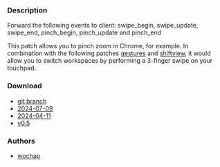 ### Description
Forward the following events to client:
swipe_begin, swipe_update, swipe_end, pinch_begin, pinch_update and pinch_end

This patch allows you to pinch zoom in Chrome, for example. In combination with the following patches [gestures](https://codeberg.org/dwl/dwl-patches/wiki/gestures) and [shiftview](https://codeberg.org/dwl/dwl-patches/wiki/shiftview), it would allow you to switch workspaces by performing a 3-finger swipe on your touchpad.


### Download
- [git branch](https://codeberg.org/wochap/dwl/src/branch/v0.5/pointer-gestures-unstable-v1)
- [2024-07-09](https://codeberg.org/dwl/dwl-patches/raw/commit/2322f3efeae8da44227e0acc760ffd3dea153716/patches/pointer-gestures-unstable-v1/pointer-gestures-unstable-v1.patch)
- [2024-04-11](https://codeberg.org/dwl/dwl-patches/raw/commit/c676de59d51e613bd52ac46c77a24b1cac9a61a1/pointer-gestures-unstable-v1/pointer-gestures-unstable-v1.patch)
- [v0.5](https://codeberg.org/dwl/dwl-patches/raw/commit/fc4146f3068dcd46035a2a11fe9d6109a97ae6d6/pointer-gestures-unstable-v1/pointer-gestures-unstable-v1.patch)

### Authors
- [wochap](https://codeberg.org/wochap)
